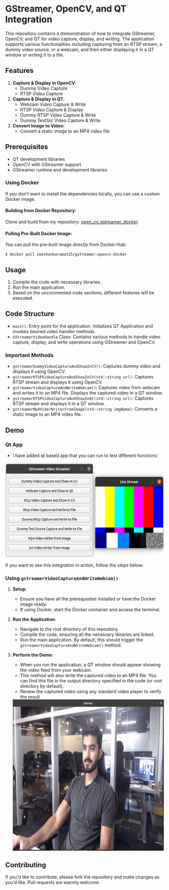 # GStreamer, OpenCV, and QT Integration

This repository contains a demonstration of how to integrate GStreamer, OpenCV, and QT for video capture, display, and writing. The application supports various functionalities including capturing from an RTSP stream, a dummy video source, or a webcam, and then either displaying it in a QT window or writing it to a file.

## Features

1. **Capture & Display in OpenCV**:
   - Dummy Video Capture
   - RTSP Video Capture
2. **Capture & Display in QT**:
   - Webcam Video Capture & Write
   - RTSP Video Capture & Display
   - Dummy RTSP Video Capture & Write
   - Dummy TestSrc Video Capture & Write
3. **Convert Image to Video**:
   - Convert a static image to an MP4 video file

## Prerequisites

- QT development libraries
- OpenCV with GStreamer support
- GStreamer runtime and development libraries


### Using Docker

If you don't want to install the dependencies locally, you can use a custom Docker image.

#### Building from Docker Repository:
Clone and build from my repository: [open_cv_gstreamer_docker](https://github.com/mzeeshankaramat/open_cv_gstreamer_docker.git).

#### Pulling Pre-Built Docker Image:
You can pull the pre-built image directly from Docker Hub:

```
$ docker pull zeeshankaramat25/gstreamer-opencv-docker
```

## Usage

1. Compile the code with necessary libraries.
2. Run the main application.
3. Based on the uncommented code sections, different features will be executed.

## Code Structure

- `main()`: Entry point for the application. Initializes QT Application and invokes desired video handler methods.
- `GStreamerVideoHandle` Class: Contains various methods to handle video capture, display, and write operations using GStreamer and OpenCV.

### Important Methods

- `gstreamerDummyVideoCaptureAndShowInCV()`: Captures dummy video and displays it using OpenCV.
- `gstreamerRTSPVideoCaptureAndShowInCV(std::string url)`: Captures RTSP stream and displays it using OpenCV.
- `gstreamerVideoCaptureAndWriteWebcam()`: Captures video from webcam and writes it to an MP4 file. Displays the captured video in a QT window.
- `gstreamerRTSPVideoCaptureAndShowInQt(std::string url)`: Captures RTSP stream and displays it in a QT window.
- `gstreamerMp4ViderWriterFromImage(std::string imgName)`: Converts a static image to an MP4 video file.

## Demo

### Qt App
   - I have added qt based app that you can run to test different functions:
   <img src=app.png width="680" height="300">

If you want to see this integration in action, follow the steps below:

### Using `gstreamerVideoCaptureAndWriteWebcam()`

1. **Setup**:
   - Ensure you have all the prerequisites installed or have the Docker image ready.
   - If using Docker, start the Docker container and access the terminal.

2. **Run the Application**:
   - Navigate to the root directory of this repository.
   - Compile the code, ensuring all the necessary libraries are linked.
   - Run the main application. By default, this should trigger the `gstreamerVideoCaptureAndWriteWebcam()` method.

3. **Perform the Demo**:
   - When you run the application, a QT window should appear showing the video feed from your webcam.
   - This method will also write the captured video to an MP4 file. You can find this file in the output directory specified in the code (or root directory by default).
   - Review the captured video using any standard video player to verify the result.

    <img src=webcam.png width="720" height="480">

## Contributing

If you'd like to contribute, please fork the repository and make changes as you'd like. Pull requests are warmly welcome.



